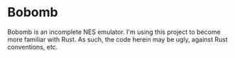 Bobomb
======

Bobomb is an incomplete NES emulator. I'm using this project to become more
familiar with Rust. As such, the code herein may be ugly, against Rust
conventions, etc.

